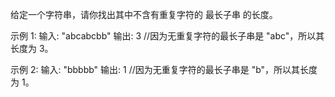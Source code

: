 给定一个字符串，请你找出其中不含有重复字符的 最长子串 的长度。

示例 1:
输入: "abcabcbb"
输出: 3  //因为无重复字符的最长子串是 "abc"，所以其长度为 3。

示例 2:
输入: "bbbbb"
输出: 1 //因为无重复字符的最长子串是 "b"，所以其长度为 1。

```js

```
